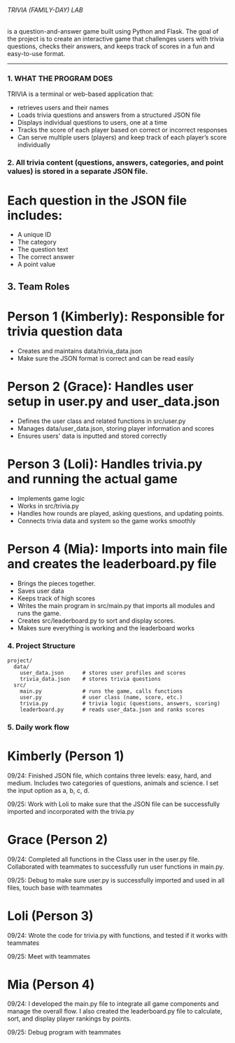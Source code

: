 ###### TRIVIA (FAMILY-DAY) LAB
is a question-and-answer game built using Python and Flask. The goal of the project is to create an interactive game that challenges users with trivia questions, checks their answers, and keeps track of scores in a fun and easy-to-use format.

---

### 1. WHAT THE PROGRAM DOES

TRIVIA is a terminal or web-based application that:
- retrieves users and their names
- Loads trivia questions and answers from a structured JSON file
- Displays individual questions to users, one at a time
- Tracks the score of each player based on correct or incorrect responses
- Can serve multiple users (players) and keep track of each player’s score individually




### 2. All trivia content (questions, answers, categories, and point values) is stored in a separate JSON file. 

# Each question in the JSON file includes:
- A unique ID
- The category 
- The question text
- The correct answer
- A point value

## 3. Team Roles

# Person 1 (Kimberly): Responsible for trivia question data
- Creates and maintains data/trivia_data.json 
- Make sure the JSON format is correct and can be read easily

# Person 2 (Grace): Handles user setup in user.py and user_data.json
- Defines the user class and related functions in src/user.py
- Manages data/user_data.json, storing player information and scores
- Ensures users' data is inputted and stored correctly

# Person 3 (Loli): Handles trivia.py and running the actual game
- Implements game logic
- Works in src/trivia.py
- Handles how rounds are played, asking questions, and updating points.
- Connects trivia data and system so the game works smoothly



# Person 4 (Mia): Imports into main file and creates the leaderboard.py file 

- Brings the pieces together.
- Saves user data 
- Keeps track of high scores
- Writes the main program in src/main.py that imports all modules and runs the game.
- Creates src/leaderboard.py to sort and display scores.
- Makes sure everything is working and the leaderboard works

### 4. Project Structure

```
project/
  data/
    user_data.json      # stores user profiles and scores
    trivia_data.json    # stores trivia questions
  src/
    main.py             # runs the game, calls functions
    user.py             # user class (name, score, etc.)
    trivia.py           # trivia logic (questions, answers, scoring)
    leaderboard.py      # reads user_data.json and ranks scores
```


### 5. Daily work flow

# Kimberly (Person 1)
09/24: Finished JSON file, which contains three levels: easy, hard, and medium. Includes two categories of questions, animals and science. I set the input option as a, b, c, d.

09/25: Work with Loli to make sure that the JSON file can be successfully imported and incorporated with the trivia.py

# Grace (Person 2)
09/24: Completed all functions in the Class user in the user.py file. Collaborated with teammates to successfully run user functions in main.py. 

09/25: Debug to make sure user.py is successfully imported and used in all files, touch base with teammates

# Loli (Person 3)
09/24: Wrote the code for trivia.py with functions, and tested if it works with teammates

09/25: Meet with teammates

# Mia (Person 4)
09/24: I developed the main.py file to integrate all game components and manage the overall flow. I also created the leaderboard.py file to calculate, sort, and display player rankings by points.

09/25: Debug program with teammates

